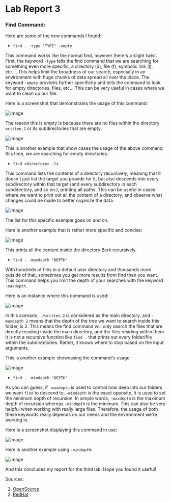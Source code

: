 # Lab Report 3

### Find Command:

Here are some of the new commands I found:

* `find . -type "TYPE" -empty`

This command works like the normal find, however there's a slight twist. First, the keyword `-type` tells the find command that we are searching for something even
more specific, a directory (d), file (f), symbolic link (l), etc.... This helps limit the broadness of our search, especially in an environment with huge chunks of data spread all over the place. The keyword `-empty` provides further specificity and tells the command to look for empty directories, files, etc... This can be very useful in cases where we want to clean up our file.

Here is a screenshot that demonstrates the usage of this command:


![image](https://user-images.githubusercontent.com/122484250/218277116-f5dfd2f0-97b3-4227-8272-6edf81aace41.png)

The reason this is empty is because there are no files within the directory `written_2` or its subdirectories that are empty.

![image](https://user-images.githubusercontent.com/122484250/221761646-93ac6b06-6831-42cc-beab-4e45986c2a6a.png)

This is another example that show cases the usage of the above command; this time, we are searching for empty directories. 



* `find <directory> -ls`

This command lists the contents of a directory recursively, meaning that it doesn't just list the target you provide for it, but also descends into every subdirectory within that target (and every subdirectory in each subdirectory, and so on.), printing all paths. This can be useful in cases where we want to print out all the
content of a directory, and observe what changes could be made to better organize the data.

![image](https://user-images.githubusercontent.com/122484250/221762780-eff68df1-e554-49aa-b19d-4aa46b227565.png)

The list for this specific example goes on and on. 

Here is another example that is rather more specific and concise:

![image](https://user-images.githubusercontent.com/122484250/221763080-8fa7193a-cf68-46fc-82fd-4ccdf0a5bef5.png)

This prints all the content inside the directory Berk recursively.


* `find . -maxdepth "DEPTH"`

With hundreds of files in a default user directory and thousands more outside of that, sometimes you get more results from find than you want. This command helps
you limit the depth of your searches with the keyword `-maxdepth`.

Here is an instance where this command is used:

![image](https://user-images.githubusercontent.com/122484250/218277364-2e3eb4c4-6286-4649-8dcc-a84927eb66e9.png)

In this scenario, `./written_2` is considered as the main directory, and `-maxdepth 2` means that the depth of the tree we want to search inside this folder, is 2. This means the find command will only search the files that are directly residing inside the main directory, and the files residing within them. It is not a recursive function like `find .` that prints out every folder/file within the subdirectories. Rather, it knows where to stop based on the input arguments.

This is another example showcasing the command's usage:

![image](https://user-images.githubusercontent.com/122484250/221763740-78faf734-c2b2-41f3-bed2-0bce35c23a7d.png)


* `find . -mindepth "DEPTH"`

As you can guess, if `-maxdepth` is used to control how deep into our folders we want `find` to descend to, `-mindepth` is the exact opposite, it is used to set the minimum depth of recursion. In simple words, `-maxdepth` is the maximum depth of recursion whereas `-mindepth` is the minimum. This can also be very helpful when working with really large files. Therefore, the usage of both these keywords really depends on our needs and the environment we're working in.

Here is a screenshot displaying this command in use:

![image](https://user-images.githubusercontent.com/122484250/218278261-767a2c17-0520-4f3a-8db8-dfeff3f12476.png)

Here is another example using `-mindepth`:

![image](https://user-images.githubusercontent.com/122484250/221764093-53cb403c-82f2-4158-9c59-dfd517fb9fc2.png)


And this concludes my report for the third lab. Hope you found it useful!

Sources:
1. [OpenSource](https://opensource.com/article/21/9/linux-find-command)
2. [RedHat](https://www.redhat.com/sysadmin/linux-find-command)


